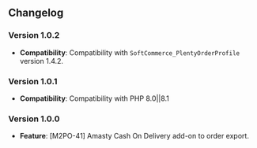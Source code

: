 ## Changelog

### Version 1.0.2
- **Compatibility**: Compatibility with `SoftCommerce_PlentyOrderProfile` version 1.4.2.

### Version 1.0.1
- **Compatibility**: Compatibility with PHP 8.0||8.1

### Version 1.0.0
- **Feature**: [M2PO-41] Amasty Cash On Delivery add-on to order export.
